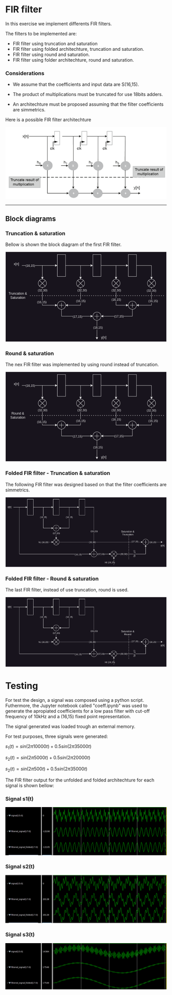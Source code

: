 # FIR filter
In this exercise we implement differents FIR filters.

The filters to be implemented are:
* FIR filter using truncation and saturation
* FIR filter using folded architechture, truncation and saturation.
* FIR filter using round and saturation.
* FIR filter using folder architechture, round and saturation.

### Considerations
* We assume that the coefficients and input data are S(16,15).

* The product of multiplications must be truncated for use 18bits adders. 

* An architechture must be proposed assuming that the filter coefficients are simmetrics.

Here is a possible FIR filter architechture

<img src=doc/example.png>


-------------------------------------
## Block diagrams
### Truncation & saturation 
Bellow is shown the block diagram of the first FIR filter.

<img src=doc/fir_trunc.png>

### Round & saturation
The nex FIR filter was implemented by using round instead of truncation.

<img src=doc/fir_round.png>

### Folded FIR filter - Truncation & saturation
The following FIR filter was designed based on that the filter coefficients are simmetrics.

<img src=doc/fir_folded_trunc.png>

### Folded FIR filter - Round & saturation
The last FIR filter, instead of use truncation, round is used.

<img src=doc/fir_folded_round.png>


# Testing
For test the design, a signal was composed using a python script. Futhermore, the Jupyter notebook called "coeff.ipynb" was used to generate the apropiated coefficients for a low pass filter with cut-off frequency of 10kHz and a (16,15) fixed point representation.

The signal generated was loaded trough an external memory.

For test purposes, three signals were generated:

$s_1(t) = sin(2\pi 10000t) + 0.5sin(2\pi 35000t)$

$s_2(t) = sin(2\pi 5000t) + 0.5sin(2\pi 20000t)$

$s_2(t) = sin(2\pi 500t) + 0.5sin(2\pi 35000t)$

The FIR filter output for the unfolded and folded architechture for each signal is shown bellow:

### Signal s1(t)
<img src=doc/s1.png>

### Signal s2(t)
<img src=doc/s2.png>

### Signal s3(t)
<img src=doc/s3.png>
